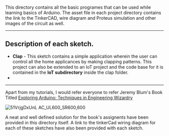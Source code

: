 This directory contains all the basic programes that can be used while learning basics of Arduino.
The asset file in each project directory contains the link to the TinkerCAD, wire diagram and Proteus simulation and other images of the circuit as well. 

---

## Description of each sketch.

  * **Clap** - This sketch contains a simple application wherein the user can control all the home applicances by making clapping patterns. This project can also be extended to an IoT project and the code base for it is contained in the **IoT subdirectory** inside the clap folder.
  * 
---

Apart from my tutorials, I would refer everyone to refer Jeremy Blum's Book Titled [Exploring Arduino: Techniques in Engineering Wizardry](https://www.amazon.in/Exploring-Arduino-Techniques-Engineering-Wizardry/dp/1118549368#:~:text=Learn%20to%20easily%20build%20gadgets,%2C%20and%20human%2Dcomputer%20interaction.)

![51VrjgDxUnL _AC_UL600_SR600,600_](https://user-images.githubusercontent.com/47540320/114089723-1e134480-98d4-11eb-90af-ed42d3f1ad34.jpg)

A neat and well defined solution for the book's assignents have been provided in this directory itself. A link to the tinkerCad wiring diagram for each of these sketches have also been provided with each sketch. 



